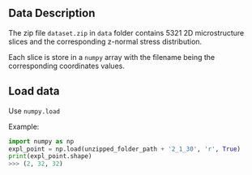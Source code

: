 ## Data Description

The zip file `dataset.zip` in `data` folder contains 5321 2D microstructure slices and the corresponding z-normal stress distribution. 

Each slice is store in a `numpy` array with the filename being the corresponding coordinates values.

## Load data

Use `numpy.load`

Example:

```python
import numpy as np
expl_point = np.load(unzipped_folder_path + '2_1_30', 'r', True)
print(expl_point.shape)
>>> (2, 32, 32)
```
